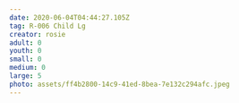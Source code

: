```yaml
---
date: 2020-06-04T04:44:27.105Z
tag: R-006 Child Lg
creator: rosie
adult: 0
youth: 0
small: 0
medium: 0
large: 5
photo: assets/ff4b2800-14c9-41ed-8bea-7e132c294afc.jpeg
---
```

